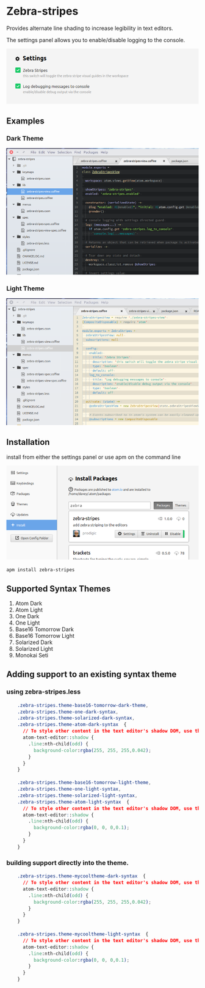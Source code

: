 # Zebra-stripes

Provides alternate line shading to increase legibility in text editors.

The settings panel allows you to enable/disable logging to the console.

![Settings](https://github.com/prodigic/zebra-stripes/blob/master/zebra-stripes-settings.png?raw=true)

## Examples

### Dark Theme

![Preview dark theme](https://github.com/prodigic/zebra-stripes/blob/master/zebra-stripes-dark-theme.png?raw=true)

### Light Theme
![Preview light theme](https://github.com/prodigic/zebra-stripes/blob/master/zebra-stripes-light-theme.png?raw=true)

## Installation

install from either the settings panel or use apm on the command line

![Preview Settings Panel](https://github.com/prodigic/zebra-stripes/blob/master/zebra-stripes-settings-panel.png?raw=true)

`apm install zebra-stripes`



## Supported Syntax Themes

1. Atom Dark
2. Atom Light
3. One Dark
4. One Light
5. Base16 Tomorrow Dark
6. Base16 Tomorrow Light
7. Solarized Dark
8. Solarized Light
9. Monokai Seti


## Adding support to an existing syntax theme

### using zebra-stripes.less
``` css
    .zebra-stripes.theme-base16-tomorrow-dark-theme,
    .zebra-stripes.theme-one-dark-syntax,
    .zebra-stripes.theme-solarized-dark-syntax,
    .zebra-stripes.theme-atom-dark-syntax  {
      // To style other content in the text editor's shadow DOM, use the ::shadow expression
      atom-text-editor::shadow {
        .line:nth-child(odd) {
          background-color:rgba(255, 255, 255,0.042);
        }
      }
    }

    .zebra-stripes.theme-base16-tomorrow-light-theme,
    .zebra-stripes.theme-one-light-syntax,
    .zebra-stripes.theme-solarized-light-syntax,
    .zebra-stripes.theme-atom-light-syntax  {
      // To style other content in the text editor's shadow DOM, use the ::shadow expression
      atom-text-editor::shadow {
        .line:nth-child(odd) {
          background-color:rgba(0, 0, 0,0.1);
        }
      }
    }
```
### building support directly into the theme.
``` css
    .zebra-stripes.theme-mycooltheme-dark-syntax  {
      // To style other content in the text editor's shadow DOM, use the ::shadow expression
      atom-text-editor::shadow {
        .line:nth-child(odd) {
          background-color:rgba(255, 255, 255,0.042);
        }
      }
    }

    .zebra-stripes.theme-mycooltheme-light-syntax  {
      // To style other content in the text editor's shadow DOM, use the ::shadow expression
      atom-text-editor::shadow {
        .line:nth-child(odd) {
          background-color:rgba(0, 0, 0,0.1);
        }
      }
    }
```
